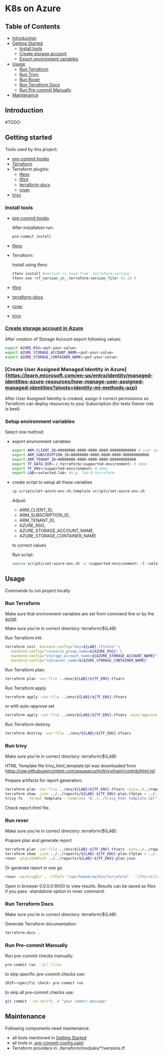 # K8s on Azure

## Table of Contents

- [Introduction](#introduction)
- [Getting Started](#getting-started)
    - [Install tools](#install-tools)
    - [Create storage account](#create-storage-account-in-azure)
    - [Export environment variables](#export-environment-variables)
- [Usage](#usage)
    - [Run Terraform](#run-terraform)
    - [Run Trivy](#run-trivy-optional)
    - [Run Rover](#install-rover-optional)
    - [Run Terraform Docs](#run-terraform-docs)
    - [Run Pre-commit Manually](#run-pre-commit-manually)
- [Maintenance](#maintenance)

## Introduction

#TODO:

## Getting started

Tools used by this project:
- [pre-commit hooks](https://pre-commit.com/#intro)
- [Terraform](https://developer.hashicorp.com/terraform)
- Terraform plugins:
  - [tfenv](https://github.com/tfutils/tfenv)
  - [tflint](https://github.com/terraform-linters/tflint)
  - [terraform-docs](https://github.com/terraform-docs/terraform-docs)
  - [rover](https://github.com/im2nguyen/rover)
- [trivy](https://trivy.dev/latest/)

### Install tools
 - [pre-commit hooks](https://pre-commit.com/#install)

    After installation run:
    ```bash
    pre-commit install
    ```

 - [tfenv](https://github.com/tfutils/tfenv?tab=readme-ov-file#installation)
 - Terraform:

    Install using tfenv
    ```bash
    tfenv install #version is read from .terraform-version
    tfenv use <tf_version_in_.terraform-version_file> #1.10.0
    ```

 - [tflint](https://github.com/terraform-linters/tflint?tab=readme-ov-file#installation)
 - [terraform-docs](https://github.com/terraform-docs/terraform-docs?tab=readme-ov-file#installation)
 - [rover](https://github.com/im2nguyen/rover?tab=readme-ov-file#installation)
 - [trivy](https://trivy.dev/latest/getting-started/installation/)

### [Create storage account in Azure](https://learn.microsoft.com/en-us/azure/storage/common/storage-account-create?tabs=azure-portal)

After creation of Storage Account export following values:
```bash
export AZURE_RSG=<put-your-value>
export AZURE_STORAGE_ACCOUNT_NAME=<put-your-value>
export AZURE_STORAGE_CONTAINER_NAME=<put-your-value>
```

### [Create User Assigned Managed Identity in Azure]{https://learn.microsoft.com/en-us/entra/identity/managed-identities-azure-resources/how-manage-user-assigned-managed-identities?pivots=identity-mi-methods-azp}

After User Assigned Identity is created, assign it correct permissions so Terraform can deploy resources to your Subscription (for tests Owner role is best)

### Setup environment variables
Select one method:
- export environment variables
  ```bash
  export ARM_CLIENT_ID=00000000-0000-0000-0000-000000000000 # user assigned managed identity client id
  export ARM_SUBSCRIPTION_ID=00000000-0000-0000-0000-000000000000
  export ARM_TENANT_ID=00000000-0000-0000-0000-000000000000
  export TF_DATA_DIR=./.terraform/<supported-environment> # demo
  export TF_ENV=<supported-environment> # demo
  export LAB=<selected-lab> #e.g. lab-0-terraform
  ```
- create script to setup all these variables
  ```bash
  cp scripts/set-azure-env.sh.template scripts/set-azure-env.sh
  ```

  Adjust:
  - ARM_CLIENT_ID,
  - ARM_SUBSCRIPTION_ID,
  - ARM_TENANT_ID,
  - AZURE_RSG,
  - AZURE_STORAGE_ACCOUNT_NAME,
  - AZURE_STORAGE_CONTAINER_NAME

  to correct values

  Run script:
  ```bash
  source scripts/set-azure-env.sh -e <supported-environment> -l <selected-lab> #e.g. demo, lab-0-terraform
  ```

## Usage

Commands to run project locally

### Run Terraform

Make sure that environment variables are set from command line or by the [script](#setup-environment-variables)

Make sure you're in correct directory: terraform/${LAB}

Run Terraform init:
```bash
terraform init -backend-config="key=${LAB}.tfstate" \
  -backend-config="resource_group_name=${AZURE_RSG}" \
  -backend-config="storage_account_name=${AZURE_STORAGE_ACCOUNT_NAME}" \
  -backend-config="container_name=${AZURE_STORAGE_CONTAINER_NAME}"
```

Run Terraform plan:
```bash
terraform plan -var-file ../env/${LAB}/${TF_ENV}.tfvars
```

Run Terraform apply
```bash
terraform apply -var-file ../env/${LAB}/${TF_ENV}.tfvars
```
or with auto-approve set
```bash
terraform apply -var-file ../env/${LAB}/${TF_ENV}.tfvars -auto-approve
```

Run Terraform destroy
```bash
terraform destroy -var-file ../env/${LAB}/${TF_ENV}.tfvars
```

### Run trivy

Make sure you're in correct directory: terraform/${LAB}

HTML Template file trivy_html_template.tpl was downloaded from https://raw.githubusercontent.com/aquasecurity/trivy/main/contrib/html.tpl

Prepare artifacts for report generation:
```bash
terraform plan -var-file ../env/${LAB}/${TF_ENV}.tfvars -out=../../reports/${LAB}-${TF_ENV}-plan.tfplan
terraform show -json ../../reports/${LAB}-${TF_ENV}-plan.tfplan > ../../reports/${LAB}-${TF_ENV}-plan.json
trivy fs --format template --template "@../../trivy_html_template.tpl" -o ../../reports/${LAB}-${TF_ENV}-report.html ../../reports/${LAB}-${TF_ENV}-plan.json
```

Check report.html file.

### Run rover

Make sure you're in correct directory: terraform/${LAB}

Prapare plan and generate report
```bash
terraform plan -var-file ../env/${LAB}-${TF_ENV}.tfvars -out=../../reports/${LAB}-${TF_ENV}-plan.tfplan
terraform show -json ../../reports/${LAB}-${TF_ENV}-plan.tfplan > ../../reports/${LAB}-${TF_ENV}-plan.json
rover -planJSONPath ../../reports/${LAB}-${TF_ENV}-plan.json
```

Or generate report in one go
```bash
rover -workingDir . -tfPath "/opt/homebrew/bin/terraform"  --tfVarsFile ../env/${LAB}/${TF_ENV}.tfvars
```

Open in browser 0.0.0.0:9000 to view results. Results can be saved as files if you pass -standalone option to rover command.

### Run Terraform Docs

Make sure you're in correct directory: terraform/${LAB}

Generate Terraform documentation

```bash
terraform-docs .
```

### Run Pre-commit Manually

Run pre-commit checks manually:

```bash
pre-commit run --all-files
```

to skip specific pre-commit checks use:

```bash
SKIP=<specific check> pre-commit run
```

to skip all pre-commit checks use:
```bash
git commit --no-verify -m "your commit message"
```

## Maintenance
Following components need maintenance:
- all tools mentioned in [Getting Started](#getting-started)
- all tools in [.pre-commit-config.yaml](.pre-commit-config.yaml)
- Terraform providers in ./terraform/modules/*/versions.tf
